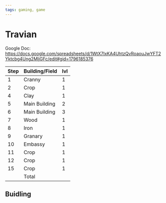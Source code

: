 ```yaml
---
tags: gaming, game
---
```


# Travian
Google Doc: 
https://docs.google.com/spreadsheets/d/1WtX7IxKA4UhtzQvRoaouJwYFT2Yktcbg4Ung2MljGFc/edit#gid=1796185376

| Step | Building/Field | lvl |
| ---- | -------------- | --- |
| 1    | Cranny         | 1   |
| 2    | Crop           | 1   |
| 4    | Clay           | 1   |
| 5    | Main Building  | 2   |
| 6    | Main Building  | 3   |
| 7    | Wood           | 1   |
| 8    | Iron           | 1   |
| 9    | Granary        | 1   |
| 10   | Embassy        | 1   |
| 11   | Crop           | 1   |
| 12   | Crop           | 1   |
| 15   | Crop           | 1   |
|      | Total          |     |

## Buidling
|     |     |
| --- | --- |
